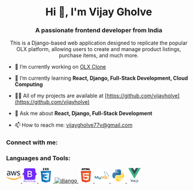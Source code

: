 <h1 align="center">Hi 👋, I'm Vijay Gholve</h1>
<h3 align="center">A passionate frontend developer from India</h3>

<p align="center">
  This is a Django-based web application designed to replicate the popular OLX platform, allowing users to create and manage product listings, purchase items, and much more.
</p>

- 🔭 I’m currently working on [OLX Clone](https://github.com/vijayholve/olx)

- 🌱 I’m currently learning **React, Django, Full-Stack Development, Cloud Computing**

- 👨‍💻 All of my projects are available at [https://github.com/vijayholve](https://github.com/vijayholve)

- 💬 Ask me about **React, Django, Full-Stack Development**

- 📫 How to reach me: [vijaygholve77v@gmail.com](mailto:vijaygholve77v@gmail.com)

<h3 align="left">Connect with me:</h3>
<p align="left">
  <!-- Add any social media or personal connection links here -->
</p>

<h3 align="left">Languages and Tools:</h3>
<p align="left">
  <a href="https://aws.amazon.com" target="_blank" rel="noreferrer">
    <img src="https://raw.githubusercontent.com/devicons/devicon/master/icons/amazonwebservices/amazonwebservices-original-wordmark.svg" alt="aws" width="40" height="40"/>
  </a>
  <a href="https://getbootstrap.com" target="_blank" rel="noreferrer">
    <img src="https://raw.githubusercontent.com/devicons/devicon/master/icons/bootstrap/bootstrap-plain-wordmark.svg" alt="bootstrap" width="40" height="40"/>
  </a>
  <a href="https://www.w3schools.com/css/" target="_blank" rel="noreferrer">
    <img src="https://raw.githubusercontent.com/devicons/devicon/master/icons/css3/css3-original-wordmark.svg" alt="css3" width="40" height="40"/>
  </a>
  <a href="https://www.djangoproject.com/" target="_blank" rel="noreferrer">
    <img src="https://cdn.worldvectorlogo.com/logos/django.svg" alt="django" width="40" height="40"/>
  </a>
  <a href="https://www.w3.org/html/" target="_blank" rel="noreferrer">
    <img src="https://raw.githubusercontent.com/devicons/devicon/master/icons/html5/html5-original-wordmark.svg" alt="html5" width="40" height="40"/>
  </a>
  <a href="https://www.mysql.com/" target="_blank" rel="noreferrer">
    <img src="https://raw.githubusercontent.com/devicons/devicon/master/icons/mysql/mysql-original-wordmark.svg" alt="mysql" width="40" height="40"/>
  </a>
  <a href="https://www.python.org" target="_blank" rel="noreferrer">
    <img src="https://raw.githubusercontent.com/devicons/devicon/master/icons/python/python-original.svg" alt="python" width="40" height="40"/>
  </a>
  <a href="https://vuejs.org/" target="_blank" rel="noreferrer">
    <img src="https://raw.githubusercontent.com/devicons/devicon/master/icons/vuejs/vuejs-original-wordmark.svg" alt="vuejs" width="40" height="40"/>
  </a>
</p>
